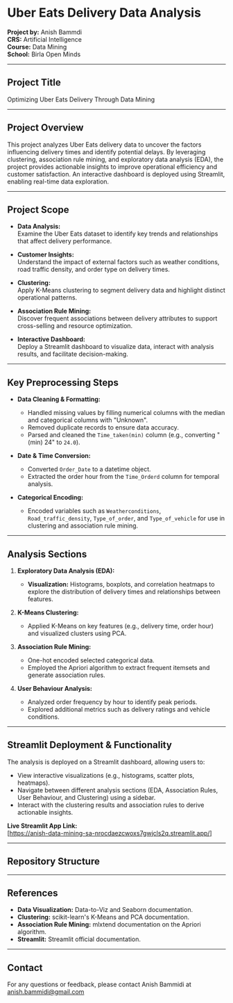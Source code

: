 # Uber Eats Delivery Data Analysis

**Project by:** Anish Bammdi  
**CRS:** Artificial Intelligence  
**Course:** Data Mining  
**School:** Birla Open Minds

---

## Project Title

Optimizing Uber Eats Delivery Through Data Mining

---

## Project Overview

This project analyzes Uber Eats delivery data to uncover the factors influencing delivery times and identify potential delays. By leveraging clustering, association rule mining, and exploratory data analysis (EDA), the project provides actionable insights to improve operational efficiency and customer satisfaction. An interactive dashboard is deployed using Streamlit, enabling real-time data exploration.

---

## Project Scope

- **Data Analysis:**  
  Examine the Uber Eats dataset to identify key trends and relationships that affect delivery performance.
  
- **Customer Insights:**  
  Understand the impact of external factors such as weather conditions, road traffic density, and order type on delivery times.
  
- **Clustering:**  
  Apply K-Means clustering to segment delivery data and highlight distinct operational patterns.
  
- **Association Rule Mining:**  
  Discover frequent associations between delivery attributes to support cross-selling and resource optimization.
  
- **Interactive Dashboard:**  
  Deploy a Streamlit dashboard to visualize data, interact with analysis results, and facilitate decision-making.

---

## Key Preprocessing Steps

- **Data Cleaning & Formatting:**  
  - Handled missing values by filling numerical columns with the median and categorical columns with "Unknown".
  - Removed duplicate records to ensure data accuracy.
  - Parsed and cleaned the `Time_taken(min)` column (e.g., converting "(min) 24" to `24.0`).

- **Date & Time Conversion:**  
  - Converted `Order_Date` to a datetime object.
  - Extracted the order hour from the `Time_Orderd` column for temporal analysis.

- **Categorical Encoding:**  
  - Encoded variables such as `Weatherconditions`, `Road_traffic_density`, `Type_of_order`, and `Type_of_vehicle` for use in clustering and association rule mining.

---

## Analysis Sections

1. **Exploratory Data Analysis (EDA):**  
   - **Visualization:** Histograms, boxplots, and correlation heatmaps to explore the distribution of delivery times and relationships between features.
   
2. **K-Means Clustering:**  
   - Applied K-Means on key features (e.g., delivery time, order hour) and visualized clusters using PCA.
   
3. **Association Rule Mining:**  
   - One-hot encoded selected categorical data.
   - Employed the Apriori algorithm to extract frequent itemsets and generate association rules.
   
4. **User Behaviour Analysis:**  
   - Analyzed order frequency by hour to identify peak periods.
   - Explored additional metrics such as delivery ratings and vehicle conditions.

---

## Streamlit Deployment & Functionality

The analysis is deployed on a Streamlit dashboard, allowing users to:
- View interactive visualizations (e.g., histograms, scatter plots, heatmaps).
- Navigate between different analysis sections (EDA, Association Rules, User Behaviour, and Clustering) using a sidebar.
- Interact with the clustering results and association rules to derive actionable insights.

**Live Streamlit App Link:**  
[https://anish-data-mining-sa-nrocdaezcwoxs7gwjcls2q.streamlit.app/]

---

## Repository Structure


---

## References

- **Data Visualization:** Data-to-Viz and Seaborn documentation.
- **Clustering:** scikit-learn's K-Means and PCA documentation.
- **Association Rule Mining:** mlxtend documentation on the Apriori algorithm.
- **Streamlit:** Streamlit official documentation.

---

## Contact

For any questions or feedback, please contact Anish Bammidi at anish.bammidi@gmail.com
